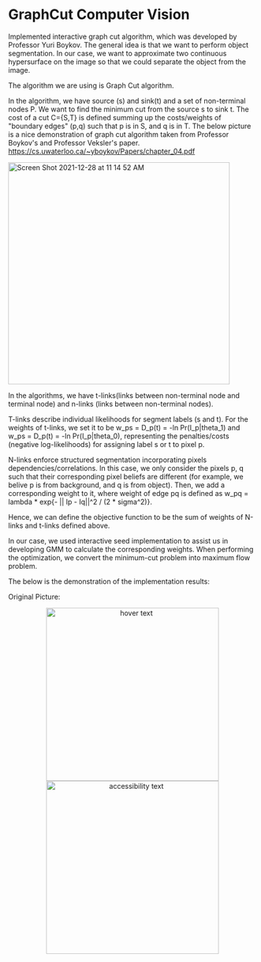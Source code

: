 # GraphCut Computer Vision

Implemented interactive graph cut algorithm, which was developed by Professor Yuri Boykov. The general idea is that we want to perform object segmentation. In our case, we want to approximate two continuous hypersurface on the image so that we could separate the object from the image.

The algorithm we are using is Graph Cut algorithm. 

In the algorithm, we have source (s) and sink(t) and a set of non-terminal nodes P. We want to find the minimum cut from the source s to sink t. The cost of a cut C={S,T} is defined summing up the costs/weights of "boundary edges" (p,q) such that p is in S, and q is in T. The below picture is a nice demonstration of graph cut algorithm taken from Professor Boykov's and Professor Veksler's paper. https://cs.uwaterloo.ca/~yboykov/Papers/chapter_04.pdf

<img width="449" alt="Screen Shot 2021-12-28 at 11 14 52 AM" src="https://user-images.githubusercontent.com/54965707/147585592-874703ef-f450-4e8f-b64b-1e1b6a8b0385.png">

In the algorithms, we have t-links(links between non-terminal node and terminal node) and n-links (links between non-terminal nodes).

T-links describe individual likelihoods for segment labels (s and t). For the weights of t-links, we set it to be w_ps = D_p(t) = -ln Pr(I_p|theta_1) and w_ps = D_p(t) = -ln Pr(I_p|theta_0), representing the penalties/costs (negative log-likelihoods) for assigning label s or t to pixel p.

N-links enforce structured segmentation incorporating pixels dependencies/correlations. In this case, we only consider the pixels p, q such that their corresponding pixel beliefs are different (for example, we belive p is from background, and q is from object). Then, we add a corresponding weight to it, where weight of edge pq is defined as w_pq = lambda * exp{- || Ip - Iq||^2 / (2 * sigma^2)}.

Hence, we can define the objective function to be the sum of weights of N-links and t-links defined above.

In our case, we used interactive seed implementation to assist us in developing GMM to calculate the corresponding weights. When performing the optimization, we convert the minimum-cut problem into maximum flow problem. 

The below is the demonstration of the implementation results:

Original Picture:
<p align="center">
  <img src="/results/joker.jpg" width="350" title="hover text">
  <img src="your_relative_path_here_number_2_large_name" width="350" alt="accessibility text">
</p>
